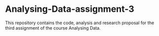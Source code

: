 # Analysing-Data-assignment-3 
This repository contains the code, analysis and research proposal for the third assignment of the course Analysing Data.
